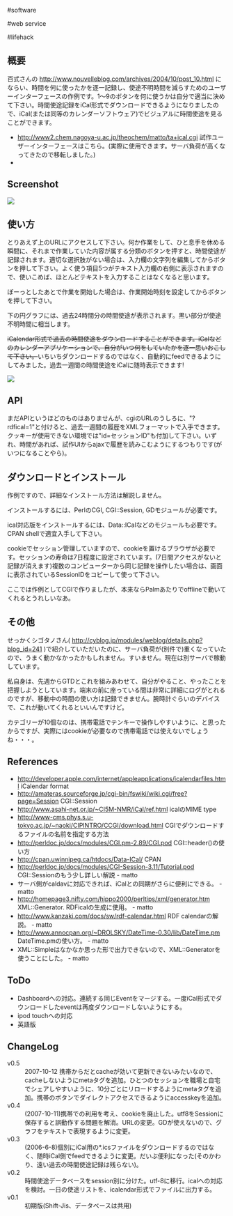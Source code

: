 

#software

#web service

#lifehack


## 概要

百式さんの http://www.nouvelleblog.com/archives/2004/10/post_10.html にならい、時間を何に使ったかを逐一記録し、使途不明時間を減らすためのユーザーインターフェースの作例です。1〜9のボタンを何に使うかは自分で適当に決めて下さい。時間使途記録をiCal形式でダウンロードできるようになりましたので、iCal(または同等のカレンダーソフトウェア)でビジュアルに時間使途を見ることができます。

* http://www2.chem.nagoya-u.ac.jp/theochem/matto/ta+ical.cgi 試作ユーザーインターフェースはこちら。(実際に使用できます。サーバ負荷が高くなってきたので移転しました。)
* [](storage:使途不明時間/ta+ical.cgi)

## Screenshot

![](storage:使途不明時間/ta.png)


## 使い方

とりあえず上のURLにアクセスして下さい。何か作業をして、ひと息手を休める瞬間に、それまで作業していた内容が属する分類のボタンを押すと、時間使途が記録されます。適切な選択肢がない場合は、入力欄の文字列を編集してからボタンを押して下さい。よく使う項目5つがテキスト入力欄の右側に表示されますので、使いこめば、ほとんどテキストを入力することはなくなると思います。



ぼーっとしたあとで作業を開始した場合は、作業開始時刻を設定してからボタンを押して下さい。



下の円グラフには、過去24時間分の時間使途が表示されます。黒い部分が使途不明時間に相当します。



~~iCalendar形式で過去の時間使途をダウンロードすることができます。iCalなどのカレンダーアプリケーションで、自分がいつ何をしていたかを逐一思いおこして下さい。~~いちいちダウンロードするのではなく、自動的にfeedできるようにしてみました。過去一週間の時間使途をiCalに随時表示できます!

![](storage:使途不明時間/ical.png)


## API

まだAPIというほどのものはありませんが、cgiのURLのうしろに、"?rdfical=1"と付けると、過去一週間の履歴をXMLフォーマットで入手できます。クッキーが使用できない環境では"id=セッションID"も付加して下さい。いずれ、時間があれば、試作UIからajaxで履歴を読みこむようにするつもりです(がいつになることやら)。


## ダウンロードとインストール

作例ですので、詳細なインストール方法は解説しません。



インストールするには、PerlのCGI, CGI::Session, GDモジュールが必要です。



ical対応版をインストールするには、Data::ICalなどのモジュールも必要です。CPAN shellで適宜入手して下さい。



cookieでセッション管理していますので、cookieを置けるブラウザが必要です。セッションの寿命は7日程度に設定されています。(7日間アクセスがないと記録が消えます)複数のコンピューターから同じ記録を操作したい場合は、画面に表示されているSessionIDをコピーして使って下さい。



ここでは作例としてCGIで作りましたが、本来ならPalmあたりでofflineで動いてくれるとうれしいなあ。


## その他

せっかくシゴタノさん( http://cyblog.jp/modules/weblog/details.php?blog_id=241 )で紹介していただいたのに、サーバ負荷が(別件で)重くなっていたので、うまく動かなかったかもしれません。すいません。現在は別サーバで稼動しています。



私自身は、先週からGTDとこれを組みあわせて、自分がやること、やったことを把握しようとしています。端末の前に座っている間は非常に詳細にログがとれるのですが、移動中の時間の使い方は記録できません。腕時計ぐらいのデバイスで、これが動いてくれるといいんですけど。



カテゴリーが10個なのは、携帯電話でテンキーで操作しやすいように、と思ったからですが、実際にはcookieが必要なので携帯電話では使えないでしょうね・・・。


## References

* http://developer.apple.com/internet/appleapplications/icalendarfiles.html iCalendar format
* http://amateras.sourceforge.jp/cgi-bin/fswiki/wiki.cgi/free?page=Session CGI::Session
* http://www.asahi-net.or.jp/~CI5M-NMR/iCal/ref.html icalのMIME type
* http://www-cms.phys.s.u-tokyo.ac.jp/~naoki/CIPINTRO/CCGI/download.html CGIでダウンロードするファイルの名前を指定する方法
* http://perldoc.jp/docs/modules/CGI.pm-2.89/CGI.pod CGI::header()の使い方
* http://cpan.uwinnipeg.ca/htdocs/Data-ICal/ CPAN
* http://perldoc.jp/docs/modules/CGI-Session-3.11/Tutorial.pod CGI::Sessionのもう少し詳しい解説 - matto 
* サーバ側がcaldavに対応できれば、iCalとの同期がさらに便利にできる。 - matto 
* http://homepage3.nifty.com/hippo2000/perltips/xml/generator.htm XML::Generator. RDFicalの生成に使用。 - matto 
* http://www.kanzaki.com/docs/sw/rdf-calendar.html RDF calendarの解説。 - matto 
* http://www.annocpan.org/~DROLSKY/DateTime-0.30/lib/DateTime.pm DateTime.pmの使い方。 - matto 
* XML::Simpleはなかなか思った形で出力できないので、XML::Generatorを使うことにした。 - matto 

## ToDo

* Dashboardへの対応。連続する同じEventをマージする。一度iCal形式でダウンロードしたeventは再度ダウンロードしないようにする。
* ipod touchへの対応
* 英語版

## ChangeLog

<dl>
  <dt>v0.5</dt><dd>2007-10-12 携帯からだとcacheが効いて更新できないみたいなので、cacheしないようにmetaタグを追加。ひとつのセッションを職場と自宅でシェアしやすいように、10分ごとにリロードするようにmetaタグを追加。携帯のボタンでダイレクトアクセスできるようにaccesskeyを追加。
</dd>
  <dt>v0.4</dt><dd>(2007-10-11)携帯での利用を考え、cookieを廃止した。utf8をSessionに保存すると誤動作する問題を解消。URLの変更。GDが使えないので、グラフをテキストで表現するように変更。
</dd>
  <dt>v0.3</dt><dd>(2006-6-8)個別にiCal用の*.icsファイルをダウンロードするのではなく、随時iCal側でfeedできるように変更。だいぶ便利になった(そのかわり、遠い過去の時間使途記録は残らない)。
</dd>
  <dt>v0.2</dt><dd>時間使途データベースをsession別に分けた。utf-8に移行。icalへの対応を検討。一日の使途リストを、icalendar形式でファイルに出力する。
</dd>
  <dt>v0.1</dt><dd>初期版(Shift-Jis、データベースは共用)
</dd>
